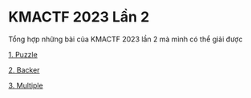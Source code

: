 # KMACTF 2023 Lần 2

Tổng hợp những bài của KMACTF 2023 lần 2 mà mình có thể giải được

[1. Puzzle](https://github.com/konate47/KMACTF2023II/blob/main/Puzzle/README.md)

[2. Backer](https://github.com/konate47/KMACTF2023II/blob/main/Backer/README.md)

[3. Multiple](https://github.com/konate47/KMACTF2023II/blob/main/Multiple/README.md)
